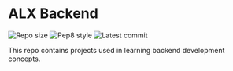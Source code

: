# ALX Backend

![Repo size](https://img.shields.io/github/repo-size/Ric254/alx-backend)
![Pep8 style](https://img.shields.io/badge/PEP8-style%20guide-purple?style=round-square)
![Latest commit](https://img.shields.io/github/last-commit/Ric254/alx-backend/main?style=round-square)

This repo contains projects used in learning backend development concepts.

